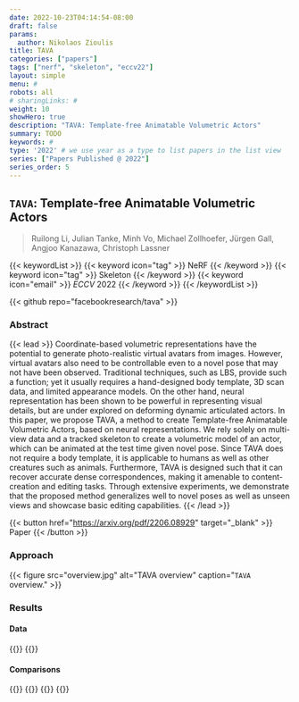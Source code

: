 ```yaml
---
date: 2022-10-23T04:14:54-08:00
draft: false
params:
  author: Nikolaos Zioulis
title: TAVA
categories: ["papers"]
tags: ["nerf", "skeleton", "eccv22"]
layout: simple
menu: #
robots: all
# sharingLinks: #
weight: 10
showHero: true
description: "TAVA: Template-free Animatable Volumetric Actors"
summary: TODO
keywords: #
type: '2022' # we use year as a type to list papers in the list view
series: ["Papers Published @ 2022"]
series_order: 5
---
```


## `TAVA`: Template-free Animatable Volumetric Actors

> Ruilong Li, Julian Tanke, Minh Vo, Michael Zollhoefer, Jürgen Gall, Angjoo Kanazawa, Christoph Lassner

{{< keywordList >}}
{{< keyword icon="tag" >}} NeRF {{< /keyword >}}
{{< keyword icon="tag" >}} Skeleton {{< /keyword >}}
{{< keyword icon="email" >}} *ECCV* 2022 {{< /keyword >}}
{{< /keywordList >}}

{{< github repo="facebookresearch/tava" >}}

### Abstract
{{< lead >}}
Coordinate-based volumetric representations have the potential to generate photo-realistic virtual avatars from images. However, virtual avatars also need to be controllable even to a novel pose that may not have been observed. Traditional techniques, such as LBS, provide such a function; yet it usually requires a hand-designed body template, 3D scan data, and limited appearance models. On the other hand, neural representation has been shown to be powerful in representing visual details, but are under explored on deforming dynamic articulated actors. In this paper, we propose TAVA, a method to create Template-free Animatable Volumetric Actors, based on neural representations. We rely solely on multi-view data and a tracked skeleton to create a volumetric model of an actor, which can be animated at the test time given novel pose. Since TAVA does not require a body template, it is applicable to humans as well as other creatures such as animals. Furthermore, TAVA is designed such that it can recover accurate dense correspondences, making it amenable to content-creation and editing tasks. Through extensive experiments, we demonstrate that the proposed method generalizes well to novel poses as well as unseen views and showcase basic editing capabilities. 
{{< /lead >}}

{{< button href="https://arxiv.org/pdf/2206.08929" target="_blank" >}}
Paper
{{< /button >}}

### Approach

{{< figure
    src="overview.jpg"
    alt="TAVA overview"
    caption="`TAVA` overview."
    >}}

### Results

#### Data
{{<badge label="test" message="ZJU_MOCAP" color="yellowgreen" logo="github" link="https://github.com/zju3dv/neuralbody/blob/master/INSTALL.md#zju-mocap-dataset" target="_blank">}}
{{<badge label="test" message="Human3.6M" color="critical" logo="link" link="http://vision.imar.ro/human3.6m/description.php" target="_blank">}}

#### Comparisons
{{<badge label="body--NeRF" message="NeuralBody" color="coral" logo="github" link="https://github.com/zju3dv/neuralbody" target="_blank">}}
{{<badge label="body--NeRF" message="A--NeRF" color="orange" logo="github" link="https://github.com/LemonATsu/A-NeRF" target="_blank">}}
{{<badge label="body--NeRF" message="AnimatableNeRF" color="cyan" logo="github" link="https://github.com/zju3dv/animatable_nerf" target="_blank">}}
{{<badge label="body--NeRF" message="NARF" color="green" logo="github" link="https://github.com/nogu-atsu/NARF" target="_blank">}}
